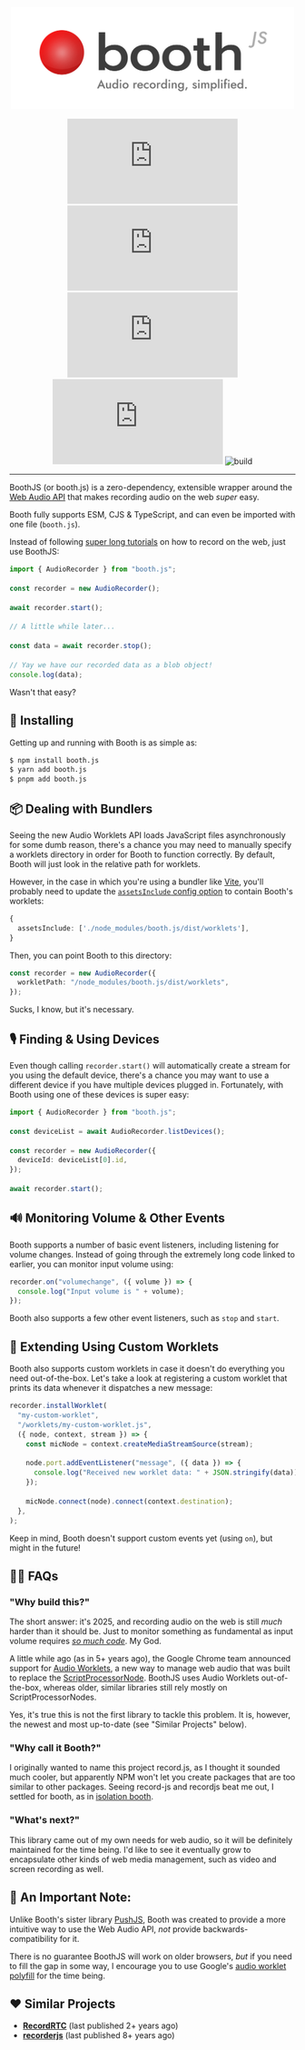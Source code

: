<div align="center">
  <picture>
    <source media="(prefers-color-scheme: dark)" srcset="https://github.com/Nickersoft/booth.js/raw/main/images/dark.svg" width="500px">
    <source media="(prefers-color-scheme: light)" srcset="https://github.com/Nickersoft/booth.js/raw/main/images/light.svg" width="500px">
    <img alt="Booth.js Logo" src="https://github.com/Nickersoft/booth.js/raw/main/images/light.svg" width="500px">
  </picture>
  <br/>

![npm version](https://img.shields.io/npm/v/booth.js?style=flat-square)
![dependencies](https://img.shields.io/librariesio/release/npm/booth.js?style=flat-square)
![license](https://img.shields.io/npm/l/booth.js?style=flat-square)
![minified size](https://img.shields.io/bundlephobia/minzip/booth.js?style=flat-square)
![build](https://img.shields.io/github/actions/workflow/status/Nickersoft/booth.js/ci.yaml?branch=main&style=flat-square)

</div>

---

BoothJS (or booth.js) is a zero-dependency, extensible wrapper around the [Web Audio API](https://developer.mozilla.org/en-US/docs/Web/API/Web_Audio_API) that makes recording audio on the web _super_ easy.

Booth fully supports ESM, CJS & TypeScript, and can even be imported with one file (`booth.js`).

Instead of following [super long tutorials](https://web.dev/media-recording-audio) on how to record on the web, just use BoothJS:

```typescript
import { AudioRecorder } from "booth.js";

const recorder = new AudioRecorder();

await recorder.start();

// A little while later...

const data = await recorder.stop();

// Yay we have our recorded data as a blob object!
console.log(data);
```

Wasn't that easy?

## 🚀 Installing

Getting up and running with Booth is as simple as:

```bash
$ npm install booth.js
$ yarn add booth.js
$ pnpm add booth.js
```

## 📦 Dealing with Bundlers

Seeing the new Audio Worklets API loads JavaScript files asynchronously for some dumb reason, there's a chance you may need to manually specify a worklets directory in order for Booth to function correctly. By default, Booth will just look in the relative path for worklets.

However, in the case in which you're using a bundler like [Vite](https://vitejs.dev), you'll probably need to update the [`assetsInclude` config option](https://vitejs.dev/config/shared-options.html#assetsinclude) to contain Booth's worklets:

```typescript
{
  assetsInclude: ['./node_modules/booth.js/dist/worklets'],
}
```

Then, you can point Booth to this directory:

```typescript
const recorder = new AudioRecorder({
  workletPath: "/node_modules/booth.js/dist/worklets",
});
```

Sucks, I know, but it's necessary.

## 🎙 Finding & Using Devices

Even though calling `recorder.start()` will automatically create a stream for you using the default device, there's a chance you may want to use a different device if you have multiple devices plugged in. Fortunately, with Booth using one of these devices is super easy:

```typescript
import { AudioRecorder } from "booth.js";

const deviceList = await AudioRecorder.listDevices();

const recorder = new AudioRecorder({
  deviceId: deviceList[0].id,
});

await recorder.start();
```

## 🔊 Monitoring Volume & Other Events

Booth supports a number of basic event listeners, including listening for volume changes. Instead of going through the extremely long code linked to earlier, you can monitor input volume using:

```typescript
recorder.on("volumechange", ({ volume }) => {
  console.log("Input volume is " + volume);
});
```

Booth also supports a few other event listeners, such as `stop` and `start`.

## 🧰 Extending Using Custom Worklets

Booth also supports custom worklets in case it doesn't do everything you need out-of-the-box. Let's take a look at registering a custom worklet that prints its data whenever it dispatches a new message:

```typescript
recorder.installWorklet(
  "my-custom-worklet",
  "/worklets/my-custom-worklet.js",
  ({ node, context, stream }) => {
    const micNode = context.createMediaStreamSource(stream);

    node.port.addEventListener("message", ({ data }) => {
      console.log("Received new worklet data: " + JSON.stringify(data));
    });

    micNode.connect(node).connect(context.destination);
  },
);
```

Keep in mind, Booth doesn't support custom events yet (using `on`), but might in the future!

## 🙋‍♀️ FAQs

### "Why build this?"

The short answer: it's 2025, and recording audio on the web is still _much_ harder than it should be. Just to monitor something as fundamental as input volume requires [_so much code_](https://stackoverflow.com/a/62732195). My God.

A little while ago (as in 5+ years ago), the Google Chrome team announced support for [Audio Worklets](https://developer.chrome.com/blog/audio-worklet/), a new way to manage web audio that was built to replace the [ScriptProcessorNode](https://developer.mozilla.org/en-US/docs/Web/API/ScriptProcessorNode). BoothJS uses Audio Worklets out-of-the-box, whereas older, similar libraries still rely mostly on ScriptProcessorNodes.

Yes, it's true this is not the first library to tackle this problem. It is, however, the newest and most up-to-date (see "Similar Projects" below).

### "Why call it Booth?"

I originally wanted to name this project record.js, as I thought it sounded much cooler, but apparently NPM won't let you create packages that are too similar to other packages. Seeing record-js and recordjs beat me out, I settled for booth, as in [isolation booth](https://en.wikipedia.org/wiki/Recording_studio#Isolation_booth).

### "What's next?"

This library came out of my own needs for web audio, so it will be definitely maintained for the time being. I'd like to see it eventually grow to encapsulate other kinds of web media management, such as video and screen recording as well.

## 🚨 An Important Note:

Unlike Booth's sister library [PushJS](https://github.com/Nickersoft/push.js), Booth was created to provide a more intuitive way to use the Web Audio API, _not_ provide backwards-compatibility for it.

There is no guarantee BoothJS will work on older browsers, _but_ if you need to fill the gap in some way, I encourage you to use Google's [audio worklet polyfill](https://github.com/GoogleChromeLabs/audioworklet-polyfill) for the time being.

## ❤️ Similar Projects

- **[RecordRTC](https://github.com/muaz-khan/RecordRTC)** (last published 2+ years ago)
- **[recorderjs](https://github.com/mattdiamond/recorderjs)** (last published 8+ years ago)
